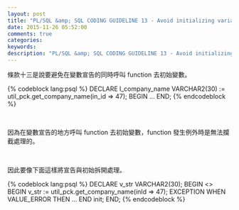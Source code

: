 ```yaml
---
layout: post
title: "PL/SQL &amp; SQL CODING GUIDELINE 13 - Avoid initializing variables using functions in the declaration section"
date: 2015-11-26 05:52:00
comments: true
categories: 
keywords: 
description: "PL/SQL &amp; SQL CODING GUIDELINE 13 - Avoid initializing variables using functions in the declaration section"
---
```


條款十三是說要避免在變數宣告的同時呼叫 function 去初始變數。  

<!-- More -->

{% codeblock lang:psql %}
DECLARE 
	l_company_name VARCHAR2(30) := util_pck.get_company_name(in_id => 47);
BEGIN 
	… 
END;
{% endcodeblock %}

<br/>


因為在變數宣告的地方呼叫 function 去初始變數，function 發生例外時是無法攔截處理的。  

<br/>


因此要像下面這樣將宣告與初始拆開處理。  

{% codeblock lang:psql %}
DECLARE 
	 v_str VARCHAR2(30); 
BEGIN 
	<<init>> 
	BEGIN 
		v_str := util_pck.get_company_name(inId => 47); 
	EXCEPTION 
		WHEN VALUE_ERROR THEN 
			...
	END init; 
END;
{% endcodeblock %}
